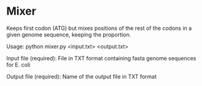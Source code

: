 # Mixer

Keeps first codon (ATG) but mixes positions of the rest of the codons in a given genome sequence, keeping the proportion.

Usage:
python mixer.py <input.txt> <output.txt>

Input file (required): File in TXT format containing fasta genome sequences for E. coli

Output file (required): Name of the output file in TXT format

